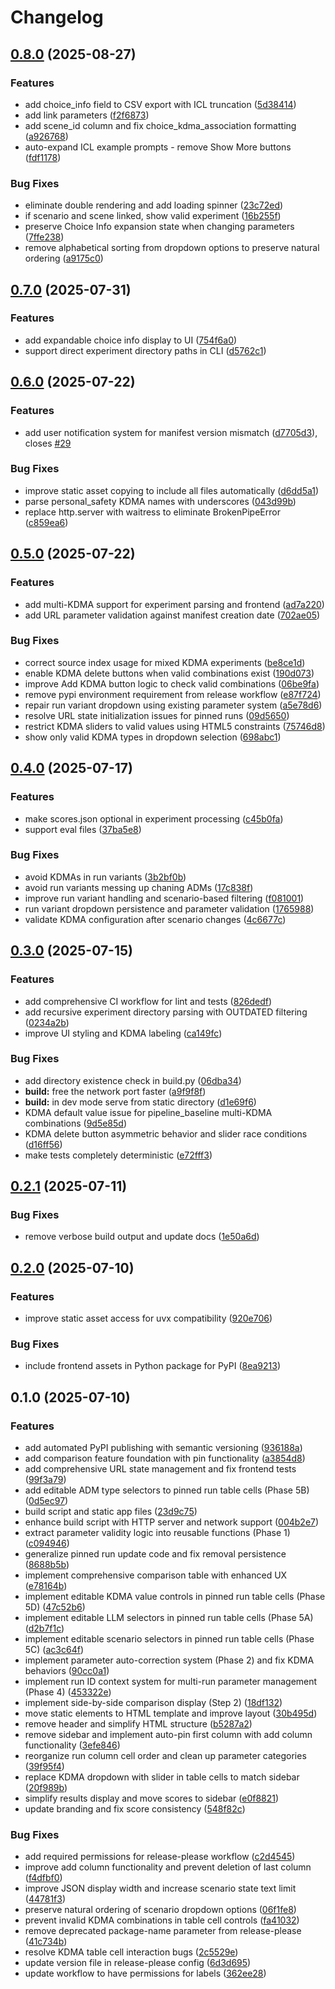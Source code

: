 # Changelog

## [0.8.0](https://github.com/ITM-Kitware/align-browser/compare/v0.7.0...v0.8.0) (2025-08-27)


### Features

* add choice_info field to CSV export with ICL truncation ([5d38414](https://github.com/ITM-Kitware/align-browser/commit/5d3841494fd5079b13e6362f73683f46595e9023))
* add link parameters ([f2f6873](https://github.com/ITM-Kitware/align-browser/commit/f2f6873dd8caee2dea932174b04490cde313757f))
* add scene_id column and fix choice_kdma_association formatting ([a926768](https://github.com/ITM-Kitware/align-browser/commit/a9267687b7aa5f2b71019dfaea1ebf0903670b82))
* auto-expand ICL example prompts - remove Show More buttons ([fdf1178](https://github.com/ITM-Kitware/align-browser/commit/fdf1178c8a734c9439e0f038b3b7cecd8476e10c))


### Bug Fixes

* eliminate double rendering and add loading spinner ([23c72ed](https://github.com/ITM-Kitware/align-browser/commit/23c72ed9019b73a4d28e4c5f5873676b48b95fbd))
* if scenario and scene linked, show valid experiment ([16b255f](https://github.com/ITM-Kitware/align-browser/commit/16b255fd384d453dfa1d507b52ae053345f7229a))
* preserve Choice Info expansion state when changing parameters ([7ffe238](https://github.com/ITM-Kitware/align-browser/commit/7ffe23880742cd6eed93a4982529e38457ae9610))
* remove alphabetical sorting from dropdown options to preserve natural ordering ([a9175c0](https://github.com/ITM-Kitware/align-browser/commit/a9175c07167f180efb9ea23752f7718646761868))

## [0.7.0](https://github.com/ITM-Kitware/align-browser/compare/v0.6.0...v0.7.0) (2025-07-31)


### Features

* add expandable choice info display to UI ([754f6a0](https://github.com/ITM-Kitware/align-browser/commit/754f6a0550881cd1508b35556dd6f23f015241b8))
* support direct experiment directory paths in CLI ([d5762c1](https://github.com/ITM-Kitware/align-browser/commit/d5762c11f50f35302eb3eaddc808965d061a30e8))

## [0.6.0](https://github.com/ITM-Kitware/align-browser/compare/v0.5.0...v0.6.0) (2025-07-22)


### Features

* add user notification system for manifest version mismatch ([d7705d3](https://github.com/ITM-Kitware/align-browser/commit/d7705d3a746b0ffc8793324ceebc31e4760c7c8f)), closes [#29](https://github.com/ITM-Kitware/align-browser/issues/29)


### Bug Fixes

* improve static asset copying to include all files automatically ([d6dd5a1](https://github.com/ITM-Kitware/align-browser/commit/d6dd5a1b4a04634ef7635c425a134bbcb0ac2118))
* parse personal_safety KDMA names with underscores ([043d99b](https://github.com/ITM-Kitware/align-browser/commit/043d99b7ad2da8f70c21761470305521d0fbf906))
* replace http.server with waitress to eliminate BrokenPipeError ([c859ea6](https://github.com/ITM-Kitware/align-browser/commit/c859ea61c0c92dc98bc6d84b45c4bfb566f35024))

## [0.5.0](https://github.com/ITM-Kitware/align-browser/compare/v0.4.0...v0.5.0) (2025-07-22)


### Features

* add multi-KDMA support for experiment parsing and frontend ([ad7a220](https://github.com/ITM-Kitware/align-browser/commit/ad7a220985b08fbf63bcaff36eebdae5723041b3))
* add URL parameter validation against manifest creation date ([702ae05](https://github.com/ITM-Kitware/align-browser/commit/702ae05ae71d4c3beb35b0dff357df868e06740f))


### Bug Fixes

* correct source index usage for mixed KDMA experiments ([be8ce1d](https://github.com/ITM-Kitware/align-browser/commit/be8ce1db95aa96cfd9f7d8e2ed44027129fe71f3))
* enable KDMA delete buttons when valid combinations exist ([190d073](https://github.com/ITM-Kitware/align-browser/commit/190d0731e9a979eb9a56f2ba6642af1549b03044))
* improve Add KDMA button logic to check valid combinations ([06be9fa](https://github.com/ITM-Kitware/align-browser/commit/06be9fab3305d5228585b1b9a729e33f512f2aba))
* remove pypi environment requirement from release workflow ([e87f724](https://github.com/ITM-Kitware/align-browser/commit/e87f72407072f305bd12602121ddfaaafb2ba204))
* repair run variant dropdown using existing parameter system ([a5e78d6](https://github.com/ITM-Kitware/align-browser/commit/a5e78d6999dc5409d9faa6d49dd6dc46d9762a57))
* resolve URL state initialization issues for pinned runs ([09d5650](https://github.com/ITM-Kitware/align-browser/commit/09d5650bf4bc4a67e05ff76d6cf5c0e9500e45ad))
* restrict KDMA sliders to valid values using HTML5 constraints ([75746d8](https://github.com/ITM-Kitware/align-browser/commit/75746d8b300d380bc26d2d5e9e34add3ab236ce2))
* show only valid KDMA types in dropdown selection ([698abc1](https://github.com/ITM-Kitware/align-browser/commit/698abc1a616162b039b2b6c6d3079ef19a208bfd))

## [0.4.0](https://github.com/PaulHax/align-browser/compare/v0.3.0...v0.4.0) (2025-07-17)


### Features

* make scores.json optional in experiment processing ([c45b0fa](https://github.com/PaulHax/align-browser/commit/c45b0faef796d4afea05177065461b4a95a9e78e))
* support eval files ([37ba5e8](https://github.com/PaulHax/align-browser/commit/37ba5e80595061b04dcb6827c978342e88cf79e2))


### Bug Fixes

* avoid KDMAs in run variants ([3b2bf0b](https://github.com/PaulHax/align-browser/commit/3b2bf0b615e792417b78bb18366aa6387a69ea85))
* avoid run variants messing up chaning ADMs ([17c838f](https://github.com/PaulHax/align-browser/commit/17c838fd4f5444f0e0e1c8b38874f4dff31b708d))
* improve run variant handling and scenario-based filtering ([f081001](https://github.com/PaulHax/align-browser/commit/f08100190b7526753d2f797267128bf23d5000b4))
* run variant dropdown persistence and parameter validation ([1765988](https://github.com/PaulHax/align-browser/commit/176598852f6a297b57f98a2106e7c5dc576ac349))
* validate KDMA configuration after scenario changes ([4c6677c](https://github.com/PaulHax/align-browser/commit/4c6677cc1f53939adc349d90ce304f64abf1cada))

## [0.3.0](https://github.com/PaulHax/align-browser/compare/v0.2.1...v0.3.0) (2025-07-15)


### Features

* add comprehensive CI workflow for lint and tests ([826dedf](https://github.com/PaulHax/align-browser/commit/826dedf037db5979b9e585d252669f387b4679f2))
* add recursive experiment directory parsing with OUTDATED filtering ([0234a2b](https://github.com/PaulHax/align-browser/commit/0234a2bf7bbc6668c424c8ce91b38088553ef563))
* improve UI styling and KDMA labeling ([ca149fc](https://github.com/PaulHax/align-browser/commit/ca149fcff272d09d3eded15b4b7bc0f6d90f3fdf))


### Bug Fixes

* add directory existence check in build.py ([06dba34](https://github.com/PaulHax/align-browser/commit/06dba3493d0fbd7cbb364240b15d83bb9e9fec9c))
* **build:** free the network port faster ([a9f9f8f](https://github.com/PaulHax/align-browser/commit/a9f9f8fdf3902c943a73e968a05442ec1445584f))
* **build:** in dev mode serve from static directory ([d1e69f6](https://github.com/PaulHax/align-browser/commit/d1e69f6ccb6ca9a5ce4024804b3444286f10204a))
* KDMA default value issue for pipeline_baseline multi-KDMA combinations ([9d5e85d](https://github.com/PaulHax/align-browser/commit/9d5e85d409600581bf530811d9b30b42a586a13b))
* KDMA delete button asymmetric behavior and slider race conditions ([d16ff56](https://github.com/PaulHax/align-browser/commit/d16ff56e8bf7979ea6342979434597276eeb2ed9))
* make tests completely deterministic ([e72fff3](https://github.com/PaulHax/align-browser/commit/e72fff34af7d2040adf87e0bc7d95449328aa775))

## [0.2.1](https://github.com/PaulHax/align-browser/compare/v0.2.0...v0.2.1) (2025-07-11)


### Bug Fixes

* remove verbose build output and update docs ([1e50a6d](https://github.com/PaulHax/align-browser/commit/1e50a6dbce67f949ac13eb71591012fbbd3cfd93))

## [0.2.0](https://github.com/PaulHax/align-browser/compare/v0.1.0...v0.2.0) (2025-07-10)


### Features

* improve static asset access for uvx compatibility ([920e706](https://github.com/PaulHax/align-browser/commit/920e70631af17fabe0f3be9ec829f80cd8261bd6))


### Bug Fixes

* include frontend assets in Python package for PyPI ([8ea9213](https://github.com/PaulHax/align-browser/commit/8ea9213c48f5959857558669698db3b76964d0f4))

## 0.1.0 (2025-07-10)


### Features

* add automated PyPI publishing with semantic versioning ([936188a](https://github.com/PaulHax/align-browser/commit/936188a1cb63576e14f38edbd22e906e5178ae14))
* add comparison feature foundation with pin functionality ([a3854d8](https://github.com/PaulHax/align-browser/commit/a3854d8ef5cbf540aa230d99c8ad15e38d73d2ad))
* add comprehensive URL state management and fix frontend tests ([99f3a79](https://github.com/PaulHax/align-browser/commit/99f3a79f9ec039a728880903b9eec3bfd393a811))
* add editable ADM type selectors to pinned run table cells (Phase 5B) ([0d5ec97](https://github.com/PaulHax/align-browser/commit/0d5ec9736d99793e836aa614ccbad4c931c4a851))
* build script and static app files ([23d9c75](https://github.com/PaulHax/align-browser/commit/23d9c75155f5dfbcec08afcb6332ada180fef8b8))
* enhance build script with HTTP server and network support ([004b2e7](https://github.com/PaulHax/align-browser/commit/004b2e7455f88041c7a9241dade519bbd9fffc57))
* extract parameter validity logic into reusable functions (Phase 1) ([c094946](https://github.com/PaulHax/align-browser/commit/c0949467063bb8056c23fe2f3ff57a1c088e3647))
* generalize pinned run update code and fix removal persistence ([8688b5b](https://github.com/PaulHax/align-browser/commit/8688b5bad4eb690a049bf2d3f8fd2f998bb93b60))
* implement comprehensive comparison table with enhanced UX ([e78164b](https://github.com/PaulHax/align-browser/commit/e78164be0851e75848e4dedfa478101e837f38c3))
* implement editable KDMA value controls in pinned run table cells (Phase 5D) ([47c52b6](https://github.com/PaulHax/align-browser/commit/47c52b603617c552376cd544c88e869d96a94f4b))
* implement editable LLM selectors in pinned run table cells (Phase 5A) ([d2b7f1c](https://github.com/PaulHax/align-browser/commit/d2b7f1cbbf41cf1696ae00bb19cc9f9befb7bd16))
* implement editable scenario selectors in pinned run table cells (Phase 5C) ([ac3c64f](https://github.com/PaulHax/align-browser/commit/ac3c64ff7dbb5d61919b8c98a380812014a59feb))
* implement parameter auto-correction system (Phase 2) and fix KDMA behaviors ([90cc0a1](https://github.com/PaulHax/align-browser/commit/90cc0a1be43c14970f7770c0fdecb339964b4b04))
* implement run ID context system for multi-run parameter management (Phase 4) ([453322e](https://github.com/PaulHax/align-browser/commit/453322eafe7961e0d52e1374618e2b2193f765cf))
* implement side-by-side comparison display (Step 2) ([18df132](https://github.com/PaulHax/align-browser/commit/18df1322cc502e535496ff6c621e1efdb5c59337))
* move static elements to HTML template and improve layout ([30b495d](https://github.com/PaulHax/align-browser/commit/30b495d2b6040e567f38c58ace4a34f3c3679360))
* remove header and simplify HTML structure ([b5287a2](https://github.com/PaulHax/align-browser/commit/b5287a2a888269fa601a4c90f6dbbcaf8f57de9c))
* remove sidebar and implement auto-pin first column with add column functionality ([3efe846](https://github.com/PaulHax/align-browser/commit/3efe846c920fb7bd6cdb7fc4882be4360238ada9))
* reorganize run column cell order and clean up parameter categories ([39f95f4](https://github.com/PaulHax/align-browser/commit/39f95f48d2e4e15ff24e9b35534b4a511f1b1c43))
* replace KDMA dropdown with slider in table cells to match sidebar ([20f989b](https://github.com/PaulHax/align-browser/commit/20f989b74a21857ace517051ef74e9b4eb7b91c3))
* simplify results display and move scores to sidebar ([e0f8821](https://github.com/PaulHax/align-browser/commit/e0f8821640fbfea7105d8089d673f2a294f51243))
* update branding and fix score consistency ([548f82c](https://github.com/PaulHax/align-browser/commit/548f82cb33ae989e0641214ddf0f2ca90c87148b))


### Bug Fixes

* add required permissions for release-please workflow ([c2d4545](https://github.com/PaulHax/align-browser/commit/c2d4545789d23ca903d30762647ff9bce74abcf7))
* improve add column functionality and prevent deletion of last column ([f4dfbf0](https://github.com/PaulHax/align-browser/commit/f4dfbf0217292e581390b5801666edfe9c4f91d5))
* improve JSON display width and increase scenario state text limit ([44781f3](https://github.com/PaulHax/align-browser/commit/44781f3649875fd1c4a035afe56e71d45bc35acc))
* preserve natural ordering of scenario dropdown options ([06f1fe8](https://github.com/PaulHax/align-browser/commit/06f1fe8997c25bb95b8bc771cad952875820227d))
* prevent invalid KDMA combinations in table cell controls ([fa41032](https://github.com/PaulHax/align-browser/commit/fa410321ea73a8e9d179b1b619c45e5a87be65a9))
* remove deprecated package-name parameter from release-please ([41c734b](https://github.com/PaulHax/align-browser/commit/41c734bb815ffb8d57eb75c550ca8c5114ebdd0a))
* resolve KDMA table cell interaction bugs ([2c5529e](https://github.com/PaulHax/align-browser/commit/2c5529e87768cfa984e4f384c6879d388b78c3f7))
* update version file in release-please config ([6d3d695](https://github.com/PaulHax/align-browser/commit/6d3d695aa4f281cf54c5afffddc4f1385216ad7e))
* update workflow to have permissions for labels ([362ee28](https://github.com/PaulHax/align-browser/commit/362ee28e63cfced970f020e9dbe875784191aa24))
